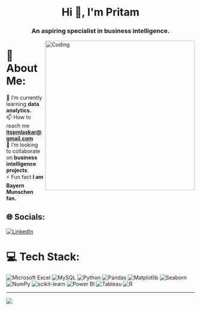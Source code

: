 <h1 align="center">Hi 👋, I'm Pritam</h1>
<h3 align="center">An aspiring specialist in business intelligence.</h3>
<img align="right" alt="Coding" width="400" src="https://media3.giphy.com/media/v1.Y2lkPTc5MGI3NjExYTdjMmUwZDU2MjFiOTRlNjFhMjUwZmUzYWY3YzdlMzIyNDEzMGQyNiZjdD1n/qgQUggAC3Pfv687qPC/giphy.gif">

# 💫 About Me:
🌱 I’m currently learning **data analytics.**<br>📫 How to reach me **itspmlaskar@gmail.com**<br>👯 I’m looking to collaborate on **business intelligence projects**.</br>⚡ Fun fact **I am Bayern Munschen fan.**

## 🌐 Socials:
[![LinkedIn](https://img.shields.io/badge/LinkedIn-%230077B5.svg?logo=linkedin&logoColor=white)](https://linkedin.com/in/https://www.linkedin.com/in/pritamlaskar/) 

# 💻 Tech Stack:
![Microsoft Excel](https://img.shields.io/badge/Microsoft%20Excel-%230A6E43.svg?style=for-the-badge&logo=microsoft%20excel&logoColor=white)
![MySQL](https://img.shields.io/badge/mysql-%2300f.svg?style=for-the-badge&logo=mysql&logoColor=white)
![Python](https://img.shields.io/badge/python-3670A0?style=for-the-badge&logo=python&logoColor=ffdd54)
![Pandas](https://img.shields.io/badge/pandas-%23150458.svg?style=for-the-badge&logo=pandas&logoColor=white)
![Matplotlib](https://img.shields.io/badge/matplotlib-%23FF7417.svg?style=for-the-badge&logo=matplotlib&logoColor=white)
![Seaborn](https://img.shields.io/badge/seaborn-%230095D7.svg?style=for-the-badge&logo=seaborn&logoColor=white)
![NumPy](https://img.shields.io/badge/numpy-%23013243.svg?style=for-the-badge&logo=numpy&logoColor=white)
![scikit-learn](https://img.shields.io/badge/scikit--learn-%23F7931E.svg?style=for-the-badge&logo=scikit-learn&logoColor=white)
![Power BI](https://img.shields.io/badge/Power%20BI-%23F2C811.svg?style=for-the-badge&logo=power%20bi&logoColor=black)
![Tableau](https://img.shields.io/badge/Tableau-%23E97627.svg?style=for-the-badge&logo=tableau&logoColor=white)
![R](https://img.shields.io/badge/R-%230070C8.svg?style=for-the-badge&logo=r&logoColor=white)



---
[![](https://visitcount.itsvg.in/api?id=pritamlaskar&icon=0&color=0)](https://visitcount.itsvg.in)
